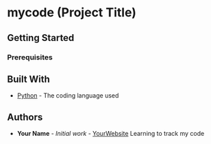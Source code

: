 # mycode (Project Title)
## Getting Started
### Prerequisites
## Built With
* [Python](https://www.python.org/) - The coding language used
## Authors
* **Your Name** - *Initial work* - [YourWebsite](https://example/com/)
Learning to track my code
